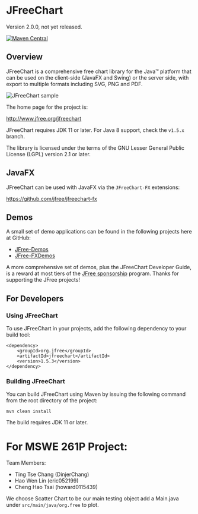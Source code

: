 JFreeChart
==========

Version 2.0.0, not yet released.

[![Maven Central](https://maven-badges.herokuapp.com/maven-central/org.jfree/jfreechart/badge.svg)](https://maven-badges.herokuapp.com/maven-central/org.jfree/jfreechart)

Overview
--------
JFreeChart is a comprehensive free chart library for the Java&#8482; platform that 
can be used on the client-side (JavaFX and Swing) or the server side, with
export to multiple formats including SVG, PNG and PDF.

![JFreeChart sample](http://jfree.org/jfreechart/images/coffee_prices.png)

The home page for the project is:

http://www.jfree.org/jfreechart

JFreeChart requires JDK 11 or later.  For Java 8 support, check the `v1.5.x` branch.

The library is licensed under the terms of the GNU Lesser General Public 
License (LGPL) version 2.1 or later.


JavaFX
------
JFreeChart can be used with JavaFX via the `JFreeChart-FX` extensions:

https://github.com/jfree/jfreechart-fx

Demos
-----
A small set of demo applications can be found in the following projects here
at GitHub:

* [JFree-Demos](https://github.com/jfree/jfree-demos "JFree-Demos Project Page at GitHub")
* [JFree-FXDemos](https://github.com/jfree/jfree-fxdemos "JFree-FXDemos Project Page at GitHub")

A more comprehensive set of demos, plus the JFreeChart Developer Guide, is a reward at most
tiers of the [JFree sponsorship](https://github.com/sponsors/jfree) program.  Thanks for supporting the JFree projects!

For Developers
--------------

### Using JFreeChart
To use JFreeChart in your projects, add the following dependency to your build tool:

    <dependency>
        <groupId>org.jfree</groupId>
        <artifactId>jfreechart</artifactId>
        <version>1.5.3</version>
    </dependency>


### Building JFreeChart
You can build JFreeChart using Maven by issuing the following command from the root directory of the project:

    mvn clean install

The build requires JDK 11 or later.

# For MSWE 261P Project:

Team Members:
- Ting Tse Chang (DinjerChang)
- Hao Wen Lin (eric052199)
- Cheng Hao Tsai (howard0115439)

We choose Scatter Chart to be our main testing object add a Main.java under `src/main/java/org.free` to plot.
